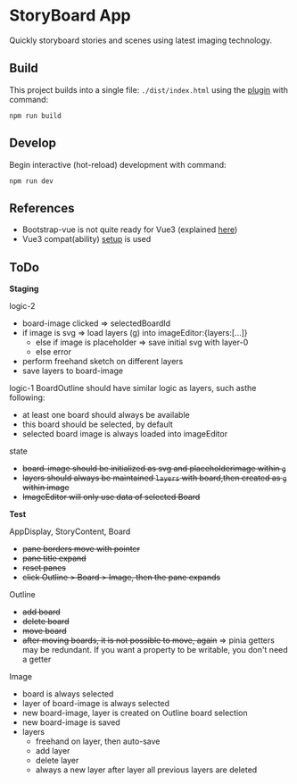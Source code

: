 # StoryBoard App

Quickly storyboard stories and scenes using latest imaging technology.


## Build

This project builds into a single file: `./dist/index.html` using the [plugin](https://github.com/richardtallent/vite-plugin-singlefile) with command:

```
npm run build
```

## Develop

Begin interactive (hot-reload) development with command:

```
npm run dev
```



## References

* Bootstrap-vue is not quite ready for Vue3 (explained [here](https://bootstrap-vue.org/vue3))
* Vue3 compat(ability) [setup](https://stackblitz.com/edit/bootstrap-vue-with-compat?file=main.js) is used



## ToDo

__Staging__

logic-2
* board-image clicked => selectedBoardId
* if image is svg => load layers (g) into imageEditor:{layers:[...]}
  - else if image is placeholder => save initial svg with layer-0
  - else error
* perform freehand sketch on different layers
* save layers to board-image

logic-1
BoardOutline should have similar logic as layers, such asthe following:
* at least one board should always be available
* this board should be selected, by default
* selected board image is always loaded into imageEditor

state
* ~~board-image should be initialized as svg and placeholderimage within `g`~~
* ~~layers should always be maintained `layers` with board,then created as `g` within image~~
* ~~ImageEditor will only use data of selected Board~~
 

 __Test__

AppDisplay, StoryContent, Board
* ~~pane borders move with pointer~~
* ~~pane title expand~~
* ~~reset panes~~
* ~~click Outline > Board > Image, then the pane expands~~

Outline
* ~~add board~~
* ~~delete board~~
* ~~move board~~
* ~~after moving boards, it is not possible to move, again~~ => pinia getters may be redundant. If you want a property to be writable, you don't need a getter

Image
* board is always selected
* layer of board-image is always selected
* new board-image, layer is created on Outline board selection
* new board-image is saved
* layers
  - freehand on layer, then auto-save
  - add layer
  - delete layer
  - always a new layer after layer all previous layers are deleted